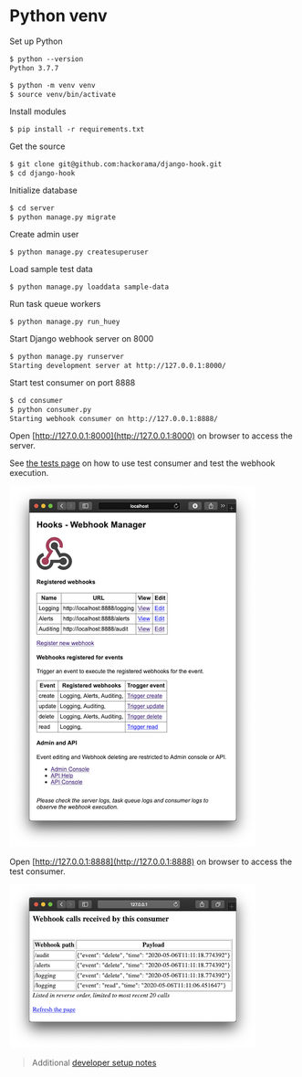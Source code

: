 # Python venv

Set up Python

```
$ python --version
Python 3.7.7
```

```
$ python -m venv venv
$ source venv/bin/activate
```

Install modules

```
$ pip install -r requirements.txt
```

Get the source

```
$ git clone git@github.com:hackorama/django-hook.git
$ cd django-hook
```

Initialize database

```
$ cd server
$ python manage.py migrate
```

Create admin user

```
$ python manage.py createsuperuser
```

Load sample test data 

```
$ python manage.py loaddata sample-data
```

Run task queue workers

```
$ python manage.py run_huey
```

Start Django webhook server on 8000

```
$ python manage.py runserver
Starting development server at http://127.0.0.1:8000/
```

Start test consumer on port 8888

```
$ cd consumer
$ python consumer.py
Starting webhook consumer on http://127.0.0.1:8888/
```

Open [http://127.0.0.1:8000](http://127.0.0.1:8000) on browser to access the server.

See [the tests page](tests.md) on how to use test consumer and test the webhook execution.

![Main web page](screenshots/webhook-app.png)

Open [http://127.0.0.1:8888](http://127.0.0.1:8888) on browser to access the test consumer.

![Test consumer](screenshots/consumer.png)


> Additional [developer setup notes](docs/developer-notes.md)
